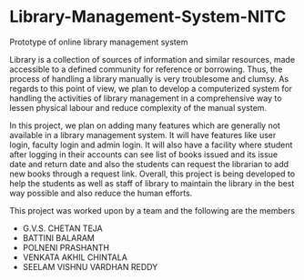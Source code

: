 # Library-Management-System-NITC
Prototype of online library management system


   Library is a collection of sources of information and similar resources,
made accessible to a defined community for reference or borrowing. Thus, the
process of handling a library manually is very troublesome and clumsy. As
regards to this point of view, we plan to develop a computerized system for
handling the activities of library management in a comprehensive way to lessen
physical labour and reduce complexity of the manual system.

   In this project, we plan on adding many features which are generally not
available in a library management system. It will have features like user login,
faculty login and admin login. It will also have a facility where student after
logging in their accounts can see list of books issued and its issue date and
return date and also the students can request the librarian to add new books
through a request link. Overall, this project is being developed to help the
students as well as staff of library to maintain the library in the best way
possible and also reduce the human efforts.


This project was worked upon by a team and the following are the members

- G.V.S. CHETAN TEJA 
- BATTINI BALARAM
- POLNENI PRASHANTH
- VENKATA AKHIL CHINTALA
- SEELAM VISHNU VARDHAN REDDY
